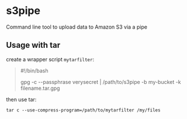 # s3pipe

Command line tool to upload data to Amazon S3 via a pipe

## Usage with tar

create a wrapper script `mytarfilter`:

> \#!/bin/bash
>
> gpg -c --passphrase verysecret | /path/to/s3pipe -b my-bucket -k filename.tar.gpg

then use tar:

`tar c --use-compress-program=/path/to/mytarfilter /my/files`
